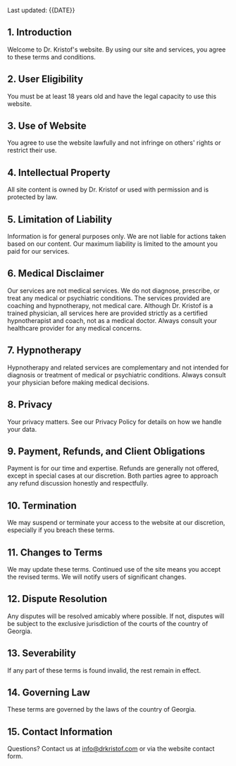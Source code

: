 Last updated: {{DATE}}

## 1. Introduction
Welcome to Dr. Kristof's website. By using our site and services, you agree to these terms and conditions.

## 2. User Eligibility
You must be at least 18 years old and have the legal capacity to use this website.

## 3. Use of Website
You agree to use the website lawfully and not infringe on others' rights or restrict their use.

## 4. Intellectual Property
All site content is owned by Dr. Kristof or used with permission and is protected by law.

## 5. Limitation of Liability
Information is for general purposes only. We are not liable for actions taken based on our content. Our maximum liability is limited to the amount you paid for our services.

## 6. Medical Disclaimer
Our services are not medical services. We do not diagnose, prescribe, or treat any medical or psychiatric conditions. The services provided are coaching and hypnotherapy, not medical care. Although Dr. Kristof is a trained physician, all services here are provided strictly as a certified hypnotherapist and coach, not as a medical doctor. Always consult your healthcare provider for any medical concerns.

## 7. Hypnotherapy
Hypnotherapy and related services are complementary and not intended for diagnosis or treatment of medical or psychiatric conditions. Always consult your physician before making medical decisions.

## 8. Privacy
Your privacy matters. See our Privacy Policy for details on how we handle your data.

## 9. Payment, Refunds, and Client Obligations
Payment is for our time and expertise. Refunds are generally not offered, except in special cases at our discretion. Both parties agree to approach any refund discussion honestly and respectfully.

## 10. Termination
We may suspend or terminate your access to the website at our discretion, especially if you breach these terms.

## 11. Changes to Terms
We may update these terms. Continued use of the site means you accept the revised terms. We will notify users of significant changes.

## 12. Dispute Resolution
Any disputes will be resolved amicably where possible. If not, disputes will be subject to the exclusive jurisdiction of the courts of the country of Georgia.

## 13. Severability
If any part of these terms is found invalid, the rest remain in effect.

## 14. Governing Law
These terms are governed by the laws of the country of Georgia.

## 15. Contact Information
Questions? Contact us at info@drkristof.com or via the website contact form.

